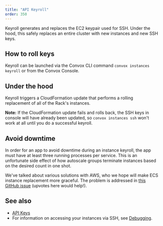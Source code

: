 ```yaml
---
title: "API Keyroll"
order: 350
---
```


Keyroll generates and replaces the EC2 keypair used for SSH. Under the hood, this safely replaces an entire cluster with new instances and new SSH keys.

## How to roll keys

Keyroll can be launched via the Convox CLI command `convox instances keyroll` or from the Convox Console.

## Under the hood

Keyroll triggers a CloudFormation update that performs a rolling replacement of all of the Rack's instances.  

**Note:** If the CloudFormation update fails and rolls back, the SSH keys in console will have already been updated, so `convox instances ssh` won't work at all until you do a successful keyroll.


## Avoid downtime

In order for an app to avoid downtime during an instance keyroll, the app must have at least three running processes per service. This is an unfortunate side effect of how autoscale groups terminate instances based on the desired count in one shot.

We've talked about various solutions with AWS, who we hope will make ECS instance replacement more graceful. The problem is addressed in [this GitHub issue](https://github.com/aws/amazon-ecs-agent/issues/130) (upvotes here would help!).

## See also

- [API Keys](/docs/api-keys)
- For information on accessing your instances via SSH, see [Debugging](/docs/debugging).
